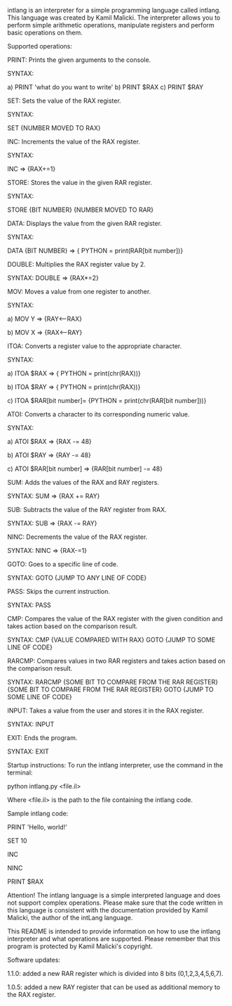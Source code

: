 intlang is an interpreter for a simple programming language called intlang. This language was created by Kamil Malicki. The interpreter allows you to perform simple arithmetic operations, manipulate registers and perform basic operations on them.

Supported operations:

PRINT: Prints the given arguments to the console.

SYNTAX:

a) PRINT 'what do you want to write'
b) PRINT $RAX
c) PRINT $RAY

SET: Sets the value of the RAX register.

SYNTAX:

SET {NUMBER MOVED TO RAX}

INC: Increments the value of the RAX register.

SYNTAX:

INC => {RAX+=1}

STORE: Stores the value in the given RAR register.

SYNTAX:

STORE {BIT NUMBER} {NUMBER MOVED TO RAR}

DATA: Displays the value from the given RAR register.

SYNTAX:

DATA {BIT NUMBER} => { PYTHON = print(RAR[bit number])}

DOUBLE: Multiplies the RAX register value by 2.

SYNTAX: DOUBLE => {RAX*=2}

MOV: Moves a value from one register to another.

SYNTAX:

a) MOV Y => {RAY<--RAX}

b) MOV X => {RAX<--RAY}

ITOA: Converts a register value to the appropriate character.

SYNTAX:

a) ITOA $RAX => { PYTHON = print(chr(RAX))}

b) ITOA $RAY => { PYTHON = print(chr(RAX))}

c) ITOA $RAR[bit number]= {PYTHON = print(chr(RAR[bit number]))}
  
ATOI: Converts a character to its corresponding numeric value.

SYNTAX:

a) ATOI $RAX => {RAX -= 48}

b) ATOI $RAY => {RAY -= 48}

c) ATOI $RAR[bit number] => {RAR[bit number] -= 48}

SUM: Adds the values ​​of the RAX and RAY registers.

SYNTAX: SUM => {RAX += RAY}

SUB: Subtracts the value of the RAY register from RAX.

SYNTAX: SUB => {RAX -= RAY}

NINC: Decrements the value of the RAX register.

SYNTAX: NINC => {RAX-=1}

GOTO: Goes to a specific line of code.

SYNTAX: GOTO {JUMP TO ANY LINE OF CODE}

PASS: Skips the current instruction.

SYNTAX: PASS

CMP: Compares the value of the RAX register with the given condition and takes action based on the comparison result.

SYNTAX: CMP {VALUE COMPARED WITH RAX} GOTO {JUMP TO SOME LINE OF CODE}

RARCMP: Compares values ​​in two RAR registers and takes action based on the comparison result.

SYNTAX: RARCMP {SOME BIT TO COMPARE FROM THE RAR REGISTER} {SOME BIT TO COMPARE FROM THE RAR REGISTER} GOTO {JUMP TO SOME LINE OF CODE}

INPUT: Takes a value from the user and stores it in the RAX register.

SYNTAX: INPUT

EXIT: Ends the program.

SYNTAX: EXIT

Startup instructions:
To run the intlang interpreter, use the command in the terminal:

python intlang.py <file.il>

Where <file.il> is the path to the file containing the intlang code.

Sample intlang code:

PRINT 'Hello, world!'

SET 10

INC

NINC

PRINT $RAX

Attention!
The intlang language is a simple interpreted language and does not support complex operations. Please make sure that the code written in this language is consistent with the documentation provided by Kamil Malicki, the author of the intLang language.

This README is intended to provide information on how to use the intlang interpreter and what operations are supported. Please remember that this program is protected by Kamil Malicki's copyright.

Software updates:

1.1.0: added a new RAR register which is divided into 8 bits (0,1,2,3,4,5,6,7).

1.0.5: added a new RAY register that can be used as additional memory to the RAX register.
